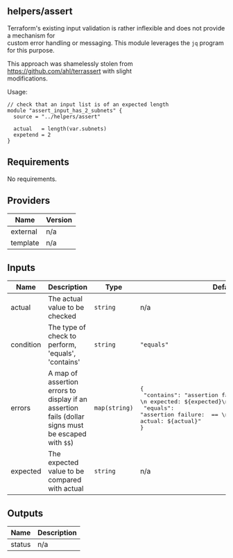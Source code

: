 ## helpers/assert

Terraform's existing input validation is rather inflexible and does not provide a mechanism for  
custom error handling or messaging. This module leverages the `jq` program for this purpose.

This approach was shamelessly stolen from https://github.com/ahl/terrassert with slight  
modifications.

Usage:

```hcl
// check that an input list is of an expected length
module "assert_input_has_2_subnets" {
  source = "../helpers/assert"

  actual   = length(var.subnets)
  expetend = 2
}
```

## Requirements

No requirements.

## Providers

| Name | Version |
|------|---------|
| external | n/a |
| template | n/a |

## Inputs

| Name | Description | Type | Default | Required |
|------|-------------|------|---------|:--------:|
| actual | The actual value to be checked | `string` | n/a | yes |
| condition | The type of check to perform, 'equals', 'contains' | `string` | `"equals"` | no |
| errors | A map of assertion errors to display if an assertion fails (dollar signs must be escaped with `$$`) | `map(string)` | <pre>{<br>  "contains": "assertion failure: <actual> contains <expected>\n  expected: ${expected}\n  actual:   ${actual}",<br>  "equals": "assertion failure: <expected> == <actual>\n  expected: ${expected}\n  actual:   ${actual}"<br>}</pre> | no |
| expected | The expected value to be compared with actual | `string` | n/a | yes |

## Outputs

| Name | Description |
|------|-------------|
| status | n/a |

